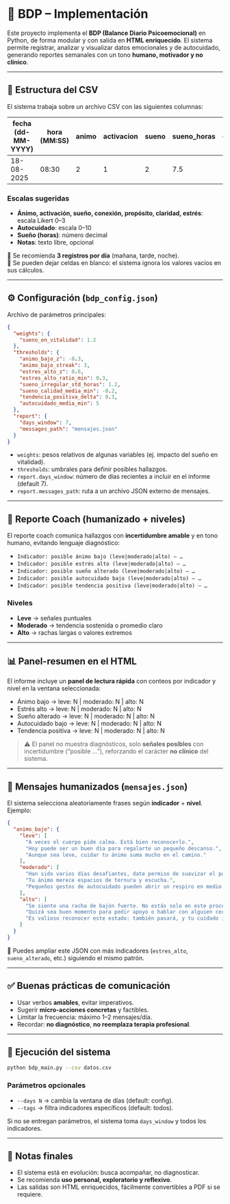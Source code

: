 # 📘 BDP – Implementación

Este proyecto implementa el **BDP (Balance Diario Psicoemocional)** en Python, de forma modular y con salida en **HTML enriquecido**. El sistema permite registrar, analizar y visualizar datos emocionales y de autocuidado, generando reportes semanales con un tono **humano, motivador y no clínico**.

---

## 📂 Estructura del CSV

El sistema trabaja sobre un archivo CSV con las siguientes columnas:

| fecha (dd-MM-YYYY) | hora (MM:SS) | animo | activacion | sueno | sueno_horas | conexion | proposito | claridad | estres | autocuidado | notas |
|--------------------|--------------|-------|------------|-------|-------------|----------|-----------|----------|--------|-------------|-------|
| 18-08-2025         | 08:30        | 2     | 1          | 2     | 7.5         | 2        | 2         | 1        | 0      | 7           | Descripción libre |

### Escalas sugeridas
- **Ánimo, activación, sueño, conexión, propósito, claridad, estrés**: escala Likert 0–3
- **Autocuidado**: escala 0–10
- **Sueño (horas)**: número decimal
- **Notas**: texto libre, opcional

🔹 Se recomienda **3 registros por día** (mañana, tarde, noche).  
🔹 Se pueden dejar celdas en blanco: el sistema ignora los valores vacíos en sus cálculos.

---

## ⚙️ Configuración (`bdp_config.json`)

Archivo de parámetros principales:

```json
{
  "weights": {
    "sueno_en_vitalidad": 1.2
  },
  "thresholds": {
    "animo_bajo_z": -0.3,
    "animo_bajo_streak": 3,
    "estres_alto_z": 0.6,
    "estres_alto_ratio_min": 0.3,
    "sueno_irregular_std_horas": 1.2,
    "sueno_calidad_media_min": -0.2,
    "tendencia_positiva_delta": 0.3,
    "autocuidado_media_min": 5
  },
  "report": {
    "days_window": 7,
    "messages_path": "mensajes.json"
  }
}
```

- `weights`: pesos relativos de algunas variables (ej. impacto del sueño en vitalidad).  
- `thresholds`: umbrales para definir posibles hallazgos.  
- `report.days_window`: número de días recientes a incluir en el informe (default 7).  
- `report.messages_path`: ruta a un archivo JSON externo de mensajes.

---

## 💬 Reporte Coach (humanizado + niveles)

El reporte coach comunica hallazgos con **incertidumbre amable** y en tono humano, evitando lenguaje diagnóstico:

- `Indicador: posible ánimo bajo (leve|moderado|alto) — …`
- `Indicador: posible estrés alto (leve|moderado|alto) — …`
- `Indicador: posible sueño alterado (leve|moderado|alto) — …`
- `Indicador: posible autocuidado bajo (leve|moderado|alto) — …`
- `Indicador: posible tendencia positiva (leve|moderado|alto) — …`

### Niveles
- **Leve** → señales puntuales
- **Moderado** → tendencia sostenida o promedio claro
- **Alto** → rachas largas o valores extremos

---

## 📊 Panel-resumen en el HTML

El informe incluye un **panel de lectura rápida** con conteos por indicador y nivel en la ventana seleccionada:

- Ánimo bajo → leve: N | moderado: N | alto: N  
- Estrés alto → leve: N | moderado: N | alto: N  
- Sueño alterado → leve: N | moderado: N | alto: N  
- Autocuidado bajo → leve: N | moderado: N | alto: N  
- Tendencia positiva → leve: N | moderado: N | alto: N

> ⚠️ El panel no muestra diagnósticos, solo **señales posibles** con incertidumbre (“posible …”), reforzando el carácter **no clínico** del sistema.

---

## 📑 Mensajes humanizados (`mensajes.json`)

El sistema selecciona aleatoriamente frases según **indicador** + **nivel**. Ejemplo:

```json
{
  "animo_bajo": {
    "leve": [
      "A veces el cuerpo pide calma. Está bien reconocerlo.",
      "Hoy puede ser un buen día para regalarte un pequeño descanso.",
      "Aunque sea leve, cuidar tu ánimo suma mucho en el camino."
    ],
    "moderado": [
      "Han sido varios días desafiantes, date permiso de suavizar el paso.",
      "Tu ánimo merece espacios de ternura y escucha.",
      "Pequeños gestos de autocuidado pueden abrir un respiro en medio del peso."
    ],
    "alto": [
      "Se siente una racha de bajón fuerte. No estás solo en este proceso.",
      "Quizá sea buen momento para pedir apoyo o hablar con alguien cercano.",
      "Es valioso reconocer este estado: también pasará, y tu cuidado importa."
    ]
  }
}
```

📌 Puedes ampliar este JSON con más indicadores (`estres_alto`, `sueno_alterado`, etc.) siguiendo el mismo patrón.

---

## ✅ Buenas prácticas de comunicación

- Usar verbos **amables**, evitar imperativos.  
- Sugerir **micro-acciones concretas** y factibles.  
- Limitar la frecuencia: máximo 1–2 mensajes/día.  
- Recordar: **no diagnóstico**, **no reemplaza terapia profesional**.

---

## 🚀 Ejecución del sistema

```bash
python bdp_main.py --csv datos.csv
```

### Parámetros opcionales
- `--days N` → cambia la ventana de días (default: config).  
- `--tags` → filtra indicadores específicos (default: todos).  

Si no se entregan parámetros, el sistema toma `days_window` y todos los indicadores.

---

## 🔗 Notas finales

- El sistema está en evolución: busca acompañar, no diagnosticar.  
- Se recomienda **uso personal, exploratorio y reflexivo**.  
- Las salidas son HTML enriquecidos, fácilmente convertibles a PDF si se requiere.


